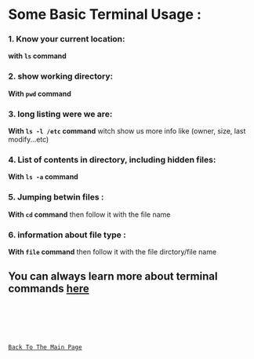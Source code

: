 # Some Basic Terminal Usage :

### 1. Know your current location:
**with `ls` command**

### 2. show working directory:
**With `pwd` command**

### 3. long listing were we are:
**With `ls -l /etc` command** witch show us more info like (owner, size, last modify...etc)

### 4. List of contents in directory, including hidden files:
**With `ls -a` command**

### 5. Jumping betwin files :
**With `cd` command** then follow it with the file name

### 6. information about file type :
**With `file` command** then follow it with the file dirctory/file name



## You can always learn more about terminal commands [here](https://www.linuxtrainingacademy.com/linux-commands-cheat-sheet/)



 <br/>
 <br/>
 <br/>
 <br/>
 
 [`Back To The Main Page`](https://3madov-77.github.io/learning-journal/)
